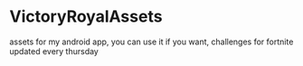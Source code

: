 # VictoryRoyalAssets
assets for my android app, you can use it if you want, challenges for fortnite updated every thursday
